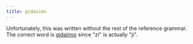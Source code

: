 ```yaml
---
title: gidazimo
---
```


Unfortunately, this was written without the rest of the reference grammar. The correct word is [gidajimo](gidajimo) since "zi" is actually "ji".
